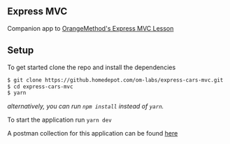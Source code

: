 ## Express MVC

Companion app to [OrangeMethod's Express MVC Lesson](https://pages.github.homedepot.com/om-labs/express-intro/express-mvc-no-db.html)

## Setup

To get started clone the repo and install the dependencies

```bash
$ git clone https://github.homedepot.com/om-labs/express-cars-mvc.git
$ cd express-cars-mvc
$ yarn
```

_alternatively, you can run `npm install` instead of `yarn`._

To start the application run `yarn dev`

A postman collection for this application can be found [here](https://www.getpostman.com/collections/9805bd264b43bebfca86)
